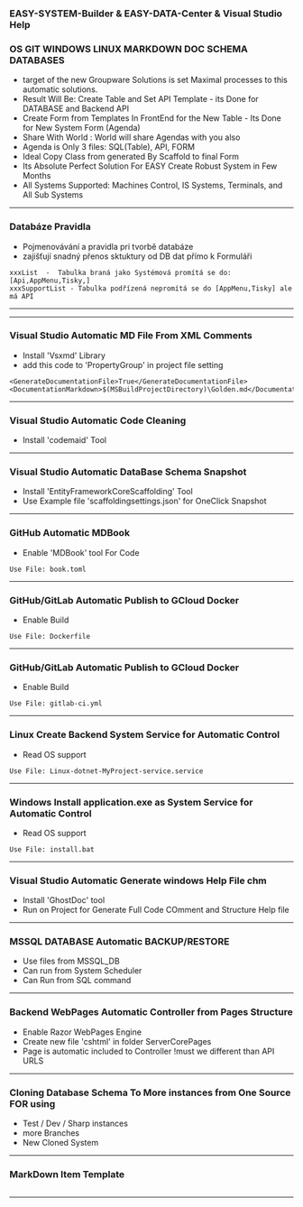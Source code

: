 ﻿<a name='assembly'></a>
### EASY-SYSTEM-Builder & EASY-DATA-Center & Visual Studio Help  
### OS GIT WINDOWS LINUX MARKDOWN DOC SCHEMA DATABASES
* target of the new Groupware Solutions is set Maximal processes to this automatic solutions. 
* Result Will Be: Create Table and Set API Template - its Done for DATABASE and Backend API
* Create Form from Templates In FrontEnd for the New Table - Its Done for New System Form (Agenda)
* Share With World : World will share Agendas with you also
* Agenda is Only 3 files: SQL(Table), API, FORM
* Ideal Copy Class from generated By Scaffold to final Form
* Its Absolute Perfect Solution For EASY Create Robust System in Few Months
* All Systems Supported: Machines Control, IS Systems, Terminals, and All Sub Systems



---
### Databáze Pravidla
* Pojmenovávání a pravidla pri tvorbě databáze
* zajišťují snadný přenos sktuktury od DB dat přímo k Formuláři
```
xxxList  -  Tabulka braná jako Systémová promítá se do:[Api,AppMenu,Tisky,]
xxxSupportList - Tabulka podřízená nepromítá se do [AppMenu,Tisky] ale má API

```
---



---
### Visual Studio Automatic MD File From XML Comments
* Install 'Vsxmd' Library
* add this code to 'PropertyGroup' in project file setting
```
<GenerateDocumentationFile>True</GenerateDocumentationFile>
<DocumentationMarkdown>$(MSBuildProjectDirectory)\Golden.md</DocumentationMarkdown>
```
---

### Visual Studio Automatic Code Cleaning
* Install 'codemaid' Tool
---

### Visual Studio Automatic DataBase Schema Snapshot
* Install 'EntityFrameworkCoreScaffolding' Tool
* Use Example file 'scaffoldingsettings.json' for OneClick Snapshot
---

### GitHub Automatic MDBook
* Enable 'MDBook' tool For Code
```
Use File: book.toml
```
---

### GitHub/GitLab Automatic Publish to GCloud Docker
* Enable Build
```
Use File: Dockerfile
```
---

### GitHub/GitLab Automatic Publish to GCloud Docker
* Enable Build
```
Use File: gitlab-ci.yml
```
---

### Linux Create Backend System Service for Automatic Control 
* Read OS support
```
Use File: Linux-dotnet-MyProject-service.service
```
---

### Windows Install application.exe as System Service for Automatic Control 
* Read OS support
```
Use File: install.bat
```
---

### Visual Studio Automatic Generate windows Help File chm
* Install 'GhostDoc' tool
* Run on Project for Generate Full Code COmment and Structure Help file
---

### MSSQL DATABASE Automatic BACKUP/RESTORE
* Use files from MSSQL_DB
* Can run from System Scheduler
* Can Run from SQL command
---

### Backend WebPages Automatic Controller from Pages Structure
* Enable Razor WebPages Engine
* Create new file 'cshtml' in folder ServerCorePages
* Page is automatic included to Controller !must we different than API URLS
---


### Cloning Database Schema To More instances from One Source FOR using 
* Test / Dev / Sharp instances
* more Branches
* New Cloned System 
---

### MarkDown Item Template  
```cs

```

---


